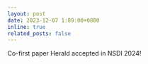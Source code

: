 ```yaml
---
layout: post
date: 2023-12-07 1:09:00+0800
inline: true
related_posts: false
---
```

Co-first paper Herald accepted in NSDI 2024!
